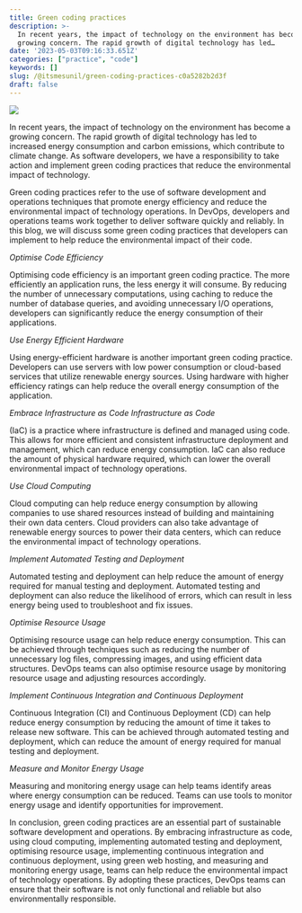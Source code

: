```yaml
---
title: Green coding practices
description: >-
  In recent years, the impact of technology on the environment has become a
  growing concern. The rapid growth of digital technology has led…
date: '2023-05-03T09:16:33.651Z'
categories: ["practice", "code"]
keywords: []
slug: /@itsmesunil/green-coding-practices-c0a5282b2d3f
draft: false
---
```


![](/img/0__Ztaf2Ol4YVPsOAM3.jpg)

In recent years, the impact of technology on the environment has become a growing concern. The rapid growth of digital technology has led to increased energy consumption and carbon emissions, which contribute to climate change. As software developers, we have a responsibility to take action and implement green coding practices that reduce the environmental impact of technology.

Green coding practices refer to the use of software development and operations techniques that promote energy efficiency and reduce the environmental impact of technology operations. In DevOps, developers and operations teams work together to deliver software quickly and reliably. In this blog, we will discuss some green coding practices that developers can implement to help reduce the environmental impact of their code.

_Optimise Code Efficiency_

Optimising code efficiency is an important green coding practice. The more efficiently an application runs, the less energy it will consume. By reducing the number of unnecessary computations, using caching to reduce the number of database queries, and avoiding unnecessary I/O operations, developers can significantly reduce the energy consumption of their applications.

_Use Energy Efficient Hardware_

Using energy-efficient hardware is another important green coding practice. Developers can use servers with low power consumption or cloud-based services that utilize renewable energy sources. Using hardware with higher efficiency ratings can help reduce the overall energy consumption of the application.

_Embrace Infrastructure as Code Infrastructure as Code_

(IaC) is a practice where infrastructure is defined and managed using code. This allows for more efficient and consistent infrastructure deployment and management, which can reduce energy consumption. IaC can also reduce the amount of physical hardware required, which can lower the overall environmental impact of technology operations.

_Use Cloud Computing_

Cloud computing can help reduce energy consumption by allowing companies to use shared resources instead of building and maintaining their own data centers. Cloud providers can also take advantage of renewable energy sources to power their data centers, which can reduce the environmental impact of technology operations.

_Implement Automated Testing and Deployment_

Automated testing and deployment can help reduce the amount of energy required for manual testing and deployment. Automated testing and deployment can also reduce the likelihood of errors, which can result in less energy being used to troubleshoot and fix issues.

_Optimise Resource Usage_

Optimising resource usage can help reduce energy consumption. This can be achieved through techniques such as reducing the number of unnecessary log files, compressing images, and using efficient data structures. DevOps teams can also optimise resource usage by monitoring resource usage and adjusting resources accordingly.

_Implement Continuous Integration and Continuous Deployment_

Continuous Integration (CI) and Continuous Deployment (CD) can help reduce energy consumption by reducing the amount of time it takes to release new software. This can be achieved through automated testing and deployment, which can reduce the amount of energy required for manual testing and deployment.

_Measure and Monitor Energy Usage_

Measuring and monitoring energy usage can help teams identify areas where energy consumption can be reduced. Teams can use tools to monitor energy usage and identify opportunities for improvement.

In conclusion, green coding practices are an essential part of sustainable software development and operations. By embracing infrastructure as code, using cloud computing, implementing automated testing and deployment, optimising resource usage, implementing continuous integration and continuous deployment, using green web hosting, and measuring and monitoring energy usage, teams can help reduce the environmental impact of technology operations. By adopting these practices, DevOps teams can ensure that their software is not only functional and reliable but also environmentally responsible.
